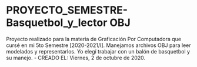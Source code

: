 # PROYECTO_SEMESTRE-Basquetbol_y_lector OBJ
 Proyecto realizado para la materia de Graficación Por Computadora que cursé en mi 5to Semestre [2020-2021/I]. Manejamos archivos OBJ para leer modelados y representarlos. Yo elegí trabajar con un balón de basquetbol y su manejo. - CREADO EL: Viernes, 2 de octubre de 2020.
